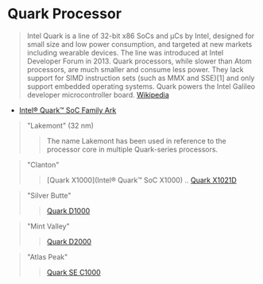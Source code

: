 # Quark Processor

> Intel Quark is a line of 32-bit x86 SoCs and μCs by Intel, designed for small size and low power consumption, and targeted at new markets including wearable devices. The line was introduced at Intel Developer Forum in 2013. Quark processors, while slower than Atom processors, are much smaller and consume less power. They lack support for SIMD instruction sets (such as MMX and SSE)[1] and only support embedded operating systems. Quark powers the Intel Galileo developer microcontroller board. [Wikipedia](https://en.wikipedia.org/wiki/Intel_Quark)

- [Intel® Quark™ SoC Family Ark](http://ark.intel.com/products/family/79047)

> "Lakemont" (32 nm)
> > The name Lakemont has been used in reference to the processor core in multiple Quark-series processors.

> "Clanton"
> > [Quark X1000](Intel® Quark™ SoC X1000) .. [Quark X1021D](http://ark.intel.com/products/81329)

> "Silver Butte"
> > [Quark D1000](http://ark.intel.com/products/86826)

> "Mint Valley"
> > [Quark D2000](http://ark.intel.com/products/91947)

> "Atlas Peak"
> > [Quark SE C1000](http://ark.intel.com/products/91949)
